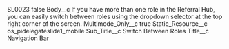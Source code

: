 <?xml version="1.0" encoding="UTF-8"?>
<CustomMetadata xmlns="http://soap.sforce.com/2006/04/metadata" xmlns:xsi="http://www.w3.org/2001/XMLSchema-instance" xmlns:xsd="http://www.w3.org/2001/XMLSchema">
    <label>SL0023</label>
    <protected>false</protected>
    <values>
        <field>Body__c</field>
        <value xsi:type="xsd:string">If you have more than one role in the Referral Hub, you can easily switch between roles using the dropdown selector at the top right corner of the screen.</value>
    </values>
    <values>
        <field>Multimode_Only__c</field>
        <value xsi:type="xsd:boolean">true</value>
    </values>
    <values>
        <field>Static_Resource__c</field>
        <value xsi:type="xsd:string">os_pidelegateslide1_mobile</value>
    </values>
    <values>
        <field>Sub_Title__c</field>
        <value xsi:type="xsd:string">Switch Between Roles</value>
    </values>
    <values>
        <field>Title__c</field>
        <value xsi:type="xsd:string">Navigation Bar</value>
    </values>
</CustomMetadata>
